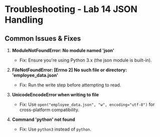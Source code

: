 # Troubleshooting - Lab 14 JSON Handling

## Common Issues & Fixes

1. **ModuleNotFoundError: No module named 'json'**
   - Fix: Ensure you're using Python 3.x (the json module is built-in).

2. **FileNotFoundError: [Errno 2] No such file or directory: 'employee_data.json'**
   - Fix: Run the write step before attempting to read.

3. **UnicodeEncodeError when writing to file**
   - Fix: Use `open("employee_data.json", "w", encoding="utf-8")` for cross-platform compatibility.

4. **Command 'python' not found**
   - Fix: Use `python3` instead of `python`.
